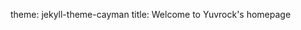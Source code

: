 theme: jekyll-theme-cayman
title: Welcome to Yuvrock's homepage 
<body>
<script type='text/javascript' id='susi-bot-script' data-userid='abf87e05ceda8e301e4aee1ac43a3767' data-group='Sports' data-language='en' data-skill='Cricket Genius' src='https://susi.ai/susi-chatbot.js'></script>
</body>

